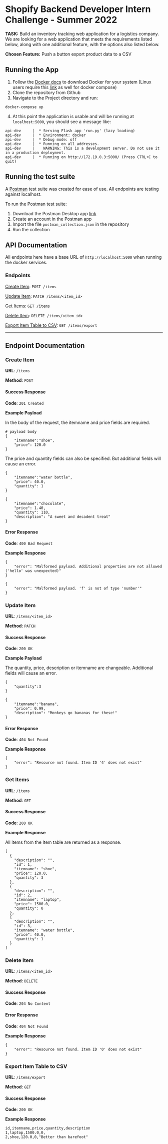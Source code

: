 # Shopify Backend Developer Intern  Challenge - Summer 2022
**TASK:** Build an inventory tracking web application for a logistics company. We are looking for a web application that meets the requirements listed below, along with one additional feature, with the options also listed below.

**Chosen Feature:** Push a button export product data to a CSV


## Running the App
1. Follow the [Docker docs](https://docs.docker.com/get-docker/) to download Docker for your system (Linux users require this [link](https://docs.docker.com/compose/install/) as well for docker compose)
2. Clone the repository from Github
3. Navigate to the Project directory and run:
```
docker-compose up
```
4. At this point the application is usable and will be running at `localhost:5000`, you should see a message like:
```
api-dev     |  * Serving Flask app 'run.py' (lazy loading)
api-dev     |  * Environment: docker
api-dev     |  * Debug mode: off
api-dev     |  * Running on all addresses.
api-dev     |    WARNING: This is a development server. Do not use it in a production deployment.
api-dev     |  * Running on http://172.19.0.3:5000/ (Press CTRL+C to quit)
```

## Running the test suite
A [Postman](https://www.postman.com/chalky-devs/workspace/shopify-backend-intern-summer-2022/overview) test suite was created for ease of use. All endpoints are testing against localhost.

To run the Postman test suite:
1. Download the Postman Desktop app [link](https://learning.postman.com/docs/getting-started/installation-and-updates/)
2. Create an account in the Postman app
3. Import the file `postman_collection.json` in the repository
4. Run the collection

## API Documentation
All endpoints here have a base URL of `http://localhost:5000` when running the docker services.
### Endpoints
[Create Item](): `POST /items`

[Update Item](): `PATCH /items/<item_id>`

[Get Items](): `GET /items`

[Delete Item](): `DELETE /items/<item_id>`

[Export Item Table to CSV](): `GET /items/export`

---
## Endpoint Documentation
### Create Item

**URL**: `/items`

**Method**: `POST`
#### Success Response
**Code**: `201 Created`

**Example Payload**

In the body of the request, the itemname and price fields are required.
```
# payload body
{
    "itemname":"shoe",
    "price": 120.0
}
```
The price and quantity fields can also be specified. But additional fields will cause an error.
```
{
    "itemname":"water bottle",
    "price": 40.0,
    "quantity": 1
}
```
```
{
    "itemname":"chocolate",
    "price": 1.40,
    "quantity": 110,
    "description": "A sweet and decadent treat"
}
```
#### Error Response
**Code**: `400 Bad Request`

**Example Response**


```
{
    "error": "Malformed payload. Additional properties are not allowed ('hello' was unexpected)"
}
```
```
{
    "error": "Malformed payload. 'f' is not of type 'number'"
}
```

### Update Item

**URL**: `/items/<item_id>`

**Method**: `PATCH`

#### Success Response
**Code**: `200 OK`

**Example Payload**

The quantity, price, description or itemname are changeable. Additional fields will cause an error.
```
{
    "quantity":3
}
```
```
{
    "itemname":"banana",
    "price": 0.99,
    "description": "Monkeys go bananas for these!"
}
```

#### Error Response
**Code**: `404 Not Found`

**Example Response**


```
{
    "error": "Resource not found. Item ID '4' does not exist"
}
```


### Get Items

**URL**: `/items`

**Method**: `GET`

#### Success Response
**Code**: `200 OK`

**Example Response**

All items from the Item table are returned as a response.
```
[
  {
    "description": "", 
    "id": 1, 
    "itemname": "shoe", 
    "price": 120.0, 
    "quantity": 3
  }, 
  {
    "description": "", 
    "id": 2, 
    "itemname": "laptop", 
    "price": 1500.0, 
    "quantity": 0
  }, 
  {
    "description": "", 
    "id": 3, 
    "itemname": "water bottle", 
    "price": 40.0, 
    "quantity": 1
  }
]
```

### Delete Item

**URL**: `/items/<item_id>`

**Method**: `DELETE`

#### Success Response
**Code**: `204 No Content`

#### Error Response

**Code**: `404 Not Found`

**Example Response**


```
{
    "error": "Resource not found. Item ID '0' does not exist"
}
```

### Export Item Table to CSV

**URL**: `/items/export`

**Method**: `GET`
#### Success Response
**Code**: `200 OK`

**Example Response**


```
id,itemname,price,quantity,description
1,laptop,1500.0,0,
2,shoe,120.0,0,"Better than barefoot"
```